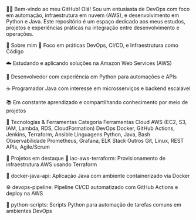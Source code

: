 👨‍💻 Bem-vindo ao meu GitHub!
Olá! Sou um entusiasta de DevOps com foco em automação, infraestrutura em nuvem (AWS), e desenvolvimento em Python e Java. Este repositório é um espaço dedicado aos meus estudos, projetos e experiências práticas na integração entre desenvolvimento e operações.

🚀 Sobre mim
🎯 Foco em práticas DevOps, CI/CD, e Infraestrutura como Código

☁️ Estudando e aplicando soluções na Amazon Web Services (AWS)

🐍 Desenvolvedor com experiência em Python para automações e APIs

☕ Programador Java com interesse em microsserviços e backend escalável

📚 Em constante aprendizado e compartilhando conhecimento por meio de projetos

🧰 Tecnologias & Ferramentas
Categoria	Ferramentas
Cloud	AWS (EC2, S3, IAM, Lambda, RDS, CloudFormation)
DevOps	Docker, GitHub Actions, Jenkins, Terraform, Ansible
Linguagens	Python, Java, Bash
Observabilidade	Prometheus, Grafana, ELK Stack
Outros	Git, Linux, REST APIs, Agile/Scrum

📁 Projetos em destaque
🔧 iac-aws-terraform: Provisionamento de infraestrutura AWS usando Terraform

🐳 docker-java-api: Aplicação Java com ambiente containerizado via Docker

⚙️ devops-pipeline: Pipeline CI/CD automatizado com GitHub Actions e deploy na AWS

🧪 python-scripts: Scripts Python para automação de tarefas comuns em ambientes DevOps

